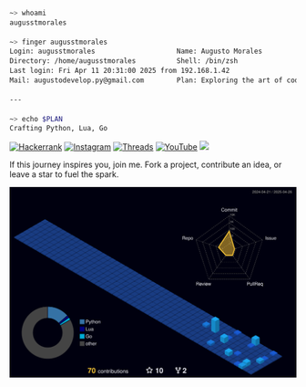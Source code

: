 

``` zsh

~> whoami
augusstmorales

~> finger augusstmorales
Login: augusstmorales                    Name: Augusto Morales
Directory: /home/augusstmorales          Shell: /bin/zsh
Last login: Fri Apr 11 20:31:00 2025 from 192.168.1.42
Mail: augustodevelop.py@gmail.com        Plan: Exploring the art of code \o/

---

~> echo $PLAN
Crafting Python, Lua, Go

```

[![Hackerrank](https://img.shields.io/badge/-Hackerrank-2EC866?style=flat&logo=hackerrank&logoColor=white)](https://www.hackerrank.com/profile/AugusstMorales)
[![Instagram](https://img.shields.io/badge/-Instagram-E4405F?style=flat&logo=instagram&logoColor=white)](https://www.instagram.com/augusst_morales/)
[![Threads](https://img.shields.io/badge/-Threads-000000?style=flat&logo=threads&logoColor=white)](https://www.threads.net/@augusst_morales)
[![YouTube](https://img.shields.io/badge/-YouTube-FF0000?style=flat&logo=youtube&logoColor=white)](https://www.youtube.com/@AugusstMorales)
![](https://komarev.com/ghpvc/?username=AugusstMorales&style=plastic&color=dc143c)

If this journey inspires you, join me. Fork a project, contribute an idea, or leave a star to fuel the spark.

![](./profile-3d-contrib/profile-night-view.svg) 


